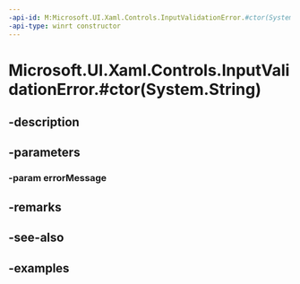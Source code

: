 ```yaml
---
-api-id: M:Microsoft.UI.Xaml.Controls.InputValidationError.#ctor(System.String)
-api-type: winrt constructor
---
```


# Microsoft.UI.Xaml.Controls.InputValidationError.#ctor(System.String)

<!--
public InputValidationError (string errorMessage);
-->


## -description

## -parameters

### -param errorMessage

## -remarks

## -see-also

## -examples


